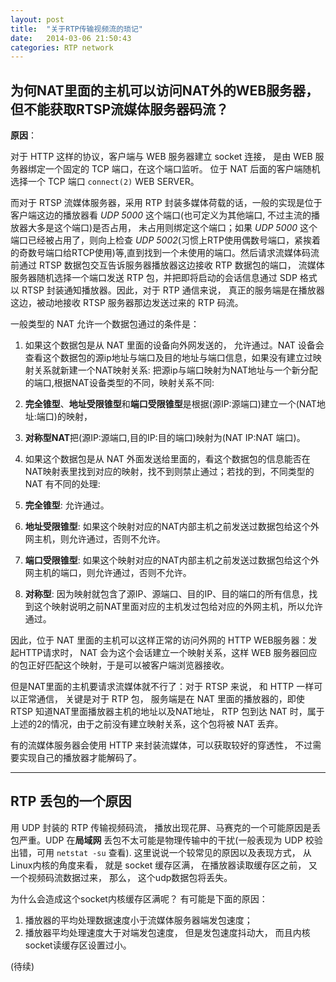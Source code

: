 ```yaml
---
layout: post
title:  "关于RTP传输视频流的琐记"
date:   2014-03-06 21:50:43
categories: RTP network
---
```


## 为何NAT里面的主机可以访问NAT外的WEB服务器，但不能获取RTSP流媒体服务器码流？

**原因**：

对于 HTTP 这样的协议，客户端与 WEB 服务器建立 socket 连接， 是由 WEB 服务器绑定一个固定的 TCP 端口，在这个端口监听。 位于 NAT 后面的客户端随机选择一个 TCP 端口 `connect(2)` WEB SERVER。

而对于 RTSP 流媒体服务器，采用 RTP 封装多媒体荷载的话，一般的实现是位于客户端这边的播放器看 *UDP 5000* 这个端口(也可定义为其他端口, 不过主流的播放器大多是这个端口)是否占用， 未占用则绑定这个端口；如果 *UDP 5000* 这个端口已经被占用了，则向上检查 *UDP 5002*(习惯上RTP使用偶数号端口，紧挨着的奇数号端口给RTCP使用)等,直到找到一个未使用的端口。然后请求流媒体码流前通过 RTSP 数据包交互告诉服务器播放器这边接收 RTP 数据包的端口， 流媒体服务器随机选择一个端口发送 RTP 包，并把即将启动的会话信息通过 SDP 格式以 RTSP 封装通知播放器。因此，对于 RTP 通信来说，
真正的服务端是在播放器这边，被动地接收 RTSP 服务器那边发送过来的 RTP 码流。

一般类型的 NAT 允许一个数据包通过的条件是：

1. 如果这个数据包是从 NAT 里面的设备向外网发送的， 允许通过。NAT 设备会查看这个数据包的源ip地址与端口及目的地址与端口信息，如果没有建立过映射关系就新建一个NAT映射关系: 把源ip与端口映射为NAT地址与一个新分配的端口,根据NAT设备类型的不同，映射关系不同:

  1. **完全锥型**、**地址受限锥型**和**端口受限锥型**是根据(源IP:源端口)建立一个(NAT地址:端口)的映射，
  2. **对称型NAT**把(源IP:源端口,目的IP:目的端口)映射为(NAT IP:NAT 端口)。

2. 如果这个数据包是从 NAT 外面发送给里面的，看这个数据包的信息能否在NAT映射表里找到对应的映射，找不到则禁止通过；若找的到，不同类型的 NAT 有不同的处理:

  1. **完全锥型**: 允许通过。
  2. **地址受限锥型**: 如果这个映射对应的NAT内部主机之前发送过数据包给这个外网主机，则允许通过，否则不允许。
  3. **端口受限锥型**: 如果这个映射对应的NAT内部主机之前发送过数据包给这个外网主机的端口，则允许通过，否则不允许。
  4. **对称型**: 因为映射就包含了源IP、源端口、目的IP、目的端口的所有信息，找到这个映射说明之前NAT里面对应的主机发过包给对应的外网主机，所以允许通过。

因此，位于 NAT 里面的主机可以这样正常的访问外网的 HTTP  WEB服务器：发起HTTP请求时， NAT 会为这个会话建立一个映射关系，这样 WEB 服务器回应的包正好匹配这个映射，于是可以被客户端浏览器接收。

但是NAT里面的主机要请求流媒体就不行了：对于 RTSP 来说， 和 HTTP 一样可以正常通信， 关键是对于 RTP 包， 服务端是在 NAT 里面的播放器的，即使 RTSP 知道NAT里面播放器主机的地址以及NAT地址， RTP 包到达 NAT 时，属于上述的2的情况，由于之前没有建立映射关系，这个包将被 NAT 丢弃。

有的流媒体服务器会使用 HTTP 来封装流媒体，可以获取较好的穿透性， 不过需要实现自己的播放器才能解码了。

----------------------------------

## RTP 丢包的一个原因

用 UDP 封装的 RTP 传输视频码流， 播放出现花屏、马赛克的一个可能原因是丢包严重。UDP 在**局域网** 丢包不太可能是物理传输中的干扰(一般表现为 UDP 校验出错，可用 `netstat -su` 查看). 这里说说一个较常见的原因以及表现方式， 从Linux内核的角度来看， 就是 socket 缓存区满， 在播放器读取缓存区之前， 又一个视频码流数据过来， 那么， 这个udp数据包将丢失。

为什么会造成这个socket内核缓存区满呢？ 有可能是下面的原因：

1. 播放器的平均处理数据速度小于流媒体服务器端发包速度；
2. 播放器平均处理速度大于对端发包速度， 但是发包速度抖动大， 而且内核socket读缓存区设置过小。

(待续)

